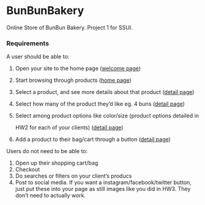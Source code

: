# BunBunBakery
Online Store of BunBun Bakery. Project 1 for SSUI.



### Requirements

A user should be able to: 

1. Open your site to the home page ([welcome page]())

2. Start browsing through products ([home page]())

3. Select a product, and see more details about that product ([detail page]())

4. Select how many of the product they’d like eg. 4 buns ([detail page]())

5. Select among product options like color/size (product options detailed in 

   HW2 for each of your clients) ([detail page]())

6. Add a product to their bag/cart through a button ([detail page]())

Users do not need to be able to: 

1. Open up their shopping cart/bag
2. Checkout
3. Do searches or filters on your client’s producs
4. Post to social media. If you want a instagram/facebook/twitter button, just put these into your page as still images like you did in HW3. They don’t need to actually work. 